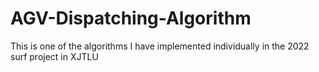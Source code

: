 # AGV-Dispatching-Algorithm
This is one of the algorithms I have implemented individually in the 2022 surf project in XJTLU
